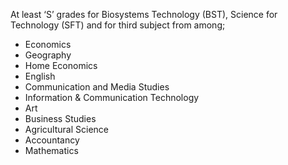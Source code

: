At least ‘S’ grades for Biosystems Technology (BST), Science for Technology (SFT) and
for third subject from among;
   - Economics
   - Geography
   - Home Economics
   - English
   - Communication and Media Studies
   - Information & Communication Technology
   - Art
   - Business Studies
   - Agricultural Science
   - Accountancy
   - Mathematics